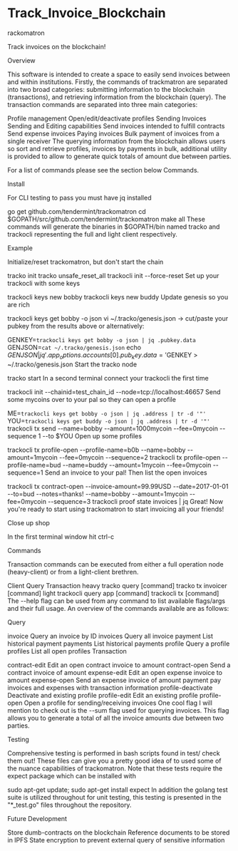 # Track_Invoice_Blockchain
rackomatron

Track invoices on the blockchain!

Overview

This software is intended to create a space to easily send invoices between and within institutions. Firstly, the commands of trackmatron are separated into two broad categories: submitting information to the blockchain (transactions), and retrieving information from the blockchain (query). The transaction commands are separated into three main categories:

Profile management
Open/edit/deactivate profiles
Sending Invoices
Sending and Editing capabilities
Send invoices intended to fulfill contracts
Send expense invoices
Paying invoices
Bulk payment of invoices from a single receiver
The querying information from the blockchain allows users so sort and retrieve profiles, invoices by payments in bulk, additional utility is provided to allow to generate quick totals of amount due between parties.

For a list of commands please see the section below Commands.

Install

For CLI testing to pass you must have jq installed

go get github.com/tendermint/trackomatron
cd $GOPATH/src/github.com/tendermint/trackomatron
make all
These commands will generate the binaries in $GOPATH/bin named tracko and trackocli representing the full and light client respectively.

Example

Initialize/reset trackomatron, but don't start the chain

tracko init
tracko unsafe_reset_all
trackocli init --force-reset
Set up your trackocli with some keys

trackocli keys new bobby
trackocli keys new buddy
Update genesis so you are rich

trackocli keys get bobby -o json
vi ~/.tracko/genesis.json
-> cut/paste your pubkey from the results above
or alternatively:

GENKEY=`trackocli keys get bobby -o json | jq .pubkey.data`
GENJSON=`cat ~/.tracko/genesis.json`
echo $GENJSON | jq '.app_options.accounts[0].pub_key.data='$GENKEY > ~/.tracko/genesis.json 
Start the tracko node

tracko start
In a second terminal connect your trackocli the first time

trackocli init --chainid=test_chain_id --node=tcp://localhost:46657
Send some mycoins over to your pal so they can open a profile

ME=`trackocli keys get bobby -o json | jq .address | tr -d '"'`
YOU=`trackocli keys get buddy -o json | jq .address | tr -d '"'`
trackocli tx send --name=bobby --amount=1000mycoin --fee=0mycoin --sequence 1 --to $YOU
Open up some profiles

trackocli tx profile-open --profile-name=b0b --name=bobby --amount=1mycoin --fee=0mycoin --sequence=2
trackocli tx profile-open --profile-name=bud --name=buddy --amount=1mycoin --fee=0mycoin --sequence=1
Send an invoice to your pal! Then list the open invoices

trackocli tx contract-open --invoice-amount=99.99USD --date=2017-01-01 --to=bud --notes=thanks! --name=bobby --amount=1mycoin --fee=0mycoin --sequence=3
trackocli proof state invoices | jq
Great! Now you're ready to start using trackomatron to start invoicing all your friends!

Close up shop

In the first terminal window hit ctrl-c

Commands

Transaction commands can be executed from either a full operation node (heavy-client) or from a light-client brethren.

Client	Query	Transaction
heavy	tracko query [command]	tracko tx invoicer [command]
light	trackocli query app [command]	trackocli tx [command]
The --help flag can be used from any command to list available flags/args and their full usage. An overview of the commands available are as follows:

Query

invoice Query an invoice by ID
invoices Query all invoice
payment List historical payment
payments List historical payments
profile Query a profile
profiles List all open profiles
Transaction

contract-edit Edit an open contract invoice to amount
contract-open Send a contract invoice of amount
expense-edit Edit an open expense invoice to amount
expense-open Send an expense invoice of amount
payment pay invoices and expenses with transaction information
profile-deactivate Deactivate and existing profile
profile-edit Edit an existing profile
profile-open Open a profile for sending/receiving invoices
One cool flag I will mention to check out is the --sum flag used for querying invoices. This flag allows you to generate a total of all the invoice amounts due between two parties.

Testing

Comprehensive testing is performed in bash scripts found in test/ check them out! These files can give you a pretty good idea of to used some of the nuance capabilities of trackomatron. Note that these tests require the expect package which can be installed with

sudo apt-get update; sudo apt-get install expect
In addition the golang test suite is utilized throughout for unit testing, this testing is presented in the "*_test.go" files throughout the repository.

Future Development

Store dumb-contracts on the blockchain
Reference documents to be stored in IPFS
State encryption to prevent external query of sensitive information
